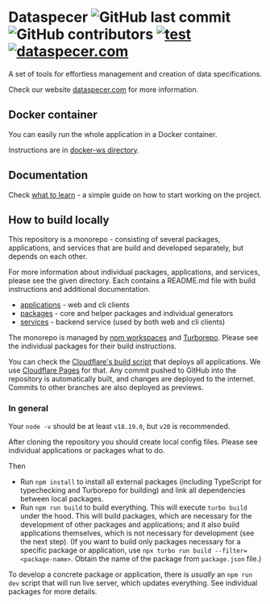 # Dataspecer ![GitHub last commit](https://img.shields.io/github/last-commit/mff-uk/dataspecer) ![GitHub contributors](https://img.shields.io/github/contributors/mff-uk/dataspecer) [![test](https://github.com/mff-uk/dataspecer/actions/workflows/test.yml/badge.svg)](https://github.com/mff-uk/dataspecer/actions/workflows/test.yml) [![dataspecer.com](https://img.shields.io/badge/-dataspecer.com-informational)](https://dataspecer.com/)

A set of tools for effortless management and creation of data specifications.

Check our website [dataspecer.com](https://dataspecer.com/) for more information.

## Docker container

You can easily run the whole application in a Docker container.

Instructions are in [docker-ws directory](./docker-ws/README.md).

## Documentation

Check [what to learn](./documentation/what-to-learn.md) - a simple guide on how to start working on the project.

## How to build locally

This repository is a monorepo - consisting of several packages, applications, and services that are build and developed separately, but depends on each other.

For more information about individual packages, applications, and services, please see the given directory. Each contains a README.md file with build instructions and additional documentation.

- [applications](./applications) - web and cli clients
- [packages](./packages) - core and helper packages and individual generators
- [services](./services) - backend service (used by both web and cli clients)

The monorepo is managed by [npm workspaces](https://docs.npmjs.com/cli/v10/using-npm/workspaces) and [Turborepo](https://turbo.build/repo/docs). Please see the individual packages for their build instructions.

You can check the [Cloudflare's build script](./cloudflare.build.sh) that deploys all applications. We use [Cloudflare Pages](https://pages.cloudflare.com/) for that. Any commit pushed to GitHub into the repository is automatically built, and changes are deployed to the internet. Commits to other branches are also deployed as previews.

### In general

Your `node -v` should be at least `v18.19.0`, but `v20` is recommended.

After cloning the repository you should create local config files. Please see individual applications or packages what to do.

Then
- Run `npm install` to install all external packages (including TypeScript for typechecking and Turborepo for building) and link all dependencies between local packages.
- Run `npm run build` to build everything. This will execute `turbo build` under the hood. This will build packages, which are necessary for the development of other packages and applications; and it also build applications themselves, which is not necessary for development (see the next step). (If you want to build only packages necessary for a specific package or application, use `npx turbo run build --filter=<package-name>`. Obtain the name of the package from `package.json` file.)

To develop a concrete package or application, there is *usually* an `npm run dev` script that will run live server, which updates everything. See individual packages for more details.